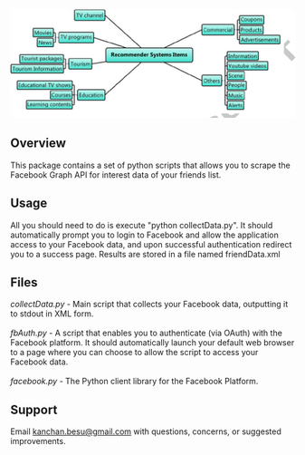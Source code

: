 ![Image description](image/4-Figure1-1.png)

## Overview 

This package contains a set of python scripts that allows you to scrape the Facebook 
Graph API for interest data of your friends list.


## Usage 

All you should need to do is execute "python collectData.py".  It should automatically 
prompt you to login to Facebook and allow the application access to your Facebook data, 
and upon successful authentication redirect you to a success page.  Results are stored
in a file named friendData.xml


## Files 

*collectData.py* 	- Main script that collects your Facebook data, outputting it to 
		  stdout in XML form.   \
		  \
*fbAuth.py* 	- A script that enables you to authenticate (via OAuth) with the 
		  Facebook platform.  It should automatically launch your default 
		  web browser to a page where you can choose to allow the script 
		  to access your Facebook data.  \
		  \
*facebook.py* 	- The Python client library for the Facebook Platform.


## Support 

Email kanchan.besu@gmail.com with questions, concerns, or suggested improvements.
